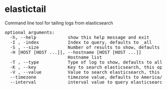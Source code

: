 # elastictail

Command line tool for tailing logs from elasticsearch

<pre>
optional arguments:
  -h, --help            show this help message and exit
  -I , -index           Index to query, defaults to _all
  -S , --size           Number of results to show, defaults to 1000
  -H [HOST [HOST ...]], --hostname [HOST [HOST ...]]
                        Hostname list
  -T , --type           Type of log to show, defaults to all
  -K , --key            Key to search elasticsearch, this options should be entered with -V or --value argument
  -V , --value          Value to search elasticsearch, this option should be entered with -K or --key argument
  --timezone            timezone value, defaults to America/New_York
  --interval            interval value to query elasticsearch in seconds, defaults to 20
</pre>  
